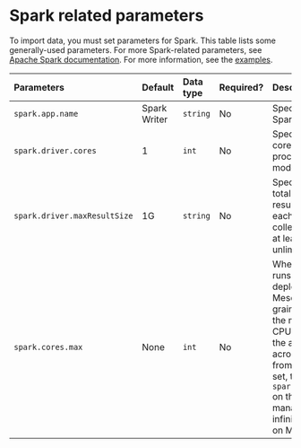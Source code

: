 # Spark related parameters

To import data, you must set parameters for Spark. This table lists some generally-used parameters. For more Spark-related parameters, see [Apache Spark documentation](https://spark.apache.org/docs/latest/configuration.html#application-properties "Click to go go Spark documenation"). For more information, see the [examples](../use-exchange/ex-ug-import-steps.md).

| Parameters | Default | Data type | Required? | Description |
| :--- | :--- | :--- | :--- | :--- |
| `spark.app.name` | Spark Writer | `string` | No | Specifies the name of the Spark Driver Program.|
| `spark.driver.cores` | 1 | `int` | No | Specifies the number of cores to use for the driver process, only in cluster mode. |
| `spark.driver.maxResultSize` | 1G | `string` | No | Specifies the limit of the total size of serialized results of all partitions for each Spark action (e.g. collect) in bytes. Should be at least 1M, or 0 for unlimited. |
| `spark.cores.max` | None | `int` | No | When the driver program runs on a standalone deployed cluster or a Mesos cluster in "coarse-grained" sharing mode, the maximum amount of CPU cores to request for the application from across the cluster (not from each machine). If not set, the default will be `spark.deploy.defaultCores` on the standalone cluster manager of Spark, or infinite (all available cores) on Mesos. |

